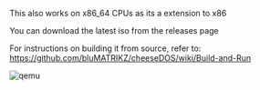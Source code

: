 This also works on x86_64 CPUs as its a extension to x86

You can download the latest iso from the releases page

For instructions on building it from source, refer to: https://github.com/bluMATRIKZ/cheeseDOS/wiki/Build-and-Run

![qemu](https://github.com/user-attachments/assets/05c0a70f-a89f-485f-9e80-de3e19a44cfc)
